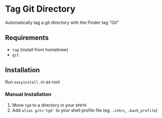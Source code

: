 # Tag Git Directory
Automatically tag a git directory with the Finder tag "Git"

## Requirements
- `tag` (install from homebrew)
- `git`


## Installation
Run `easyinstall.sh` as root

### Manual Installation
1. Move `tgd` to a directory in your `$PATH`
2. Add `alias git='tgd'` to your shell profile file (eg. `.zshrc`, `.bash_profile`)
